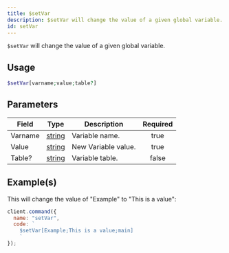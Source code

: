 ```yaml
---
title: $setVar
description: $setVar will change the value of a given global variable.
id: setVar
---
```


`$setVar` will change the value of a given global variable.

## Usage

```php
$setVar[varname;value;table?]
```

## Parameters

| Field   | Type                                                                                              | Description         | Required |
| ------- | ------------------------------------------------------------------------------------------------- | ------------------- | :------: |
| Varname | [string](https://developer.mozilla.org/en-US/docs/Web/JavaScript/Reference/Global_Objects/String) | Variable name.      |   true   |
| Value   | [string](https://developer.mozilla.org/en-US/docs/Web/JavaScript/Reference/Global_Objects/String) | New Variable value. |   true   |
| Table?  | [string](https://developer.mozilla.org/en-US/docs/Web/JavaScript/Reference/Global_Objects/String) | Variable table.     |  false   |

## Example(s)

This will change the value of "Example" to "This is a value":

```javascript
client.command({
  name: "setVar",
  code: `
    $setVar[Example;This is a value;main]
    `
});
```
